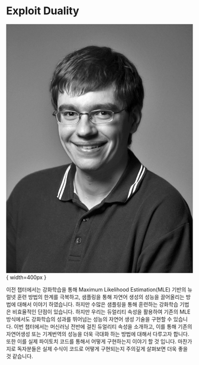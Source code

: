 # Exploit Duality

![[Rico Sennrich: Assistant Professor at University of Edinburgh](http://homepages.inf.ed.ac.uk/rsennric/)](../assets/13-00-01.jpg){ width=400px }

이전 챕터에서는 강화학습을 통해 Maximum Likelihood Estimation(MLE) 기반의 뉴럴넷 훈련 방법의 한계를 극복하고, 샘플링을 통해 자연어 생성의 성능을 끌어올리는 방법에 대해서 이야기 하였습니다. 하지만 수많은 샘플링을 통해 훈련하는 강화학습 기법은 비효율적인 단점이 있습니다. 하지만 우리는 듀얼리티 속성을 활용하여 기존의 MLE 방식에서도 강화학습의 성과를 뛰어넘는 성능의 자연어 생성 기술을 구현할 수 있습니다. 이번 챕터에서는 머신러닝 전반에 걸친 듀얼리티 속성을 소개하고, 이를 통해 기존의 자연어생성 또는 기계번역의 성능을 더욱 극대화 하는 방법에 대해서 다루고자 합니다. 또한 이를 실제 파이토치 코드를 통해서 어떻게 구현하는지 이야기 할 것 입니다. 마찬가지로 독자분들은 실제 수식이 코드로 어떻게 구현되는지 주의깊게 살펴보면 더욱 좋을 것 같습니다.
